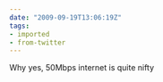 ```yaml
---
date: "2009-09-19T13:06:19Z"
tags:
- imported
- from-twitter
---
```

Why yes, 50Mbps internet is quite nifty
